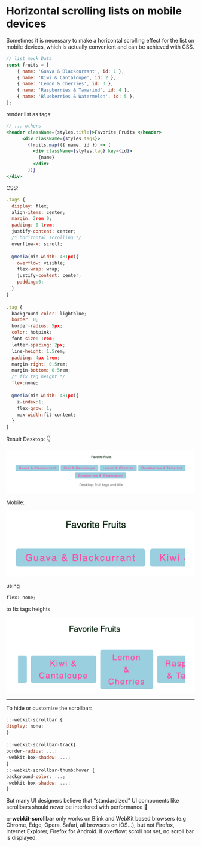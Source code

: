 # Horizontal scrolling lists on mobile devices

Sometimes it is necessary to make a horizontal scrolling effect for the list on mobile devices, which is actually convenient and can be achieved with CSS.

```jsx
// list mock Data
const fruits = [
	{ name: 'Guava & Blackcurrant', id: 1 },
	{ name: 'Kiwi & Cantaloupe', id: 2 },
	{ name: 'Lemon & Cherries', id: 3 },
	{ name: 'Raspberries & Tamarind', id: 4 },
	{ name: 'Blueberries & Watermelon', id: 5 },
];
```

render list as tags:

```jsx
// ... others
<header className={styles.title}>Favorite Fruits </header>
      <div className={styles.tags}>
        {fruits.map(({ name, id }) => (
          <div className={styles.tag} key={id}>
            {name}
          </div>
        ))}
</div>
```

CSS:

```jsx
.tags {
  display: flex;
  align-items: center;
  margin: 2rem 0;
  padding: 0 1rem;
  justify-content: center;
  /* horizontal scrolling */
  overflow-x: scroll;

  @media(min-width: 481px){
    overflow: visible;
    flex-wrap: wrap;
    justify-content: center;
    padding:0;
  }
}

.tag {
  background-color: lightblue;
  border: 0;
  border-radius: 5px;
  color: hotpink;
  font-size: 1rem;
  letter-spacing: 2px;
  line-height: 1.5rem;
  padding: 4px 1rem;
  margin-right: 0.5rem;
  margin-bottom: 0.5rem;
  /* fix tag height */
  flex:none;

  @media(min-width: 481px){
    z-index:1;
    flex-grow: 1;
    max-width:fit-content;
  }
}
```

Result Desktop: 👇

<img src='image/mobile-scroll1.png' alt='scroll' />

Mobile:

<img src='image/mobile-scroll3.png' alt='scroll' />

using

```jsx
flex: none;
```

to fix tags heights

<img src='image/mobile-scroll2.png' alt='scroll' />

<hr />

To hide or customize the scrollbar:

```jsx
::-webkit-scrollbar {
display: none;
}

::-webkit-scrollbar-track{
border-radius: ...;
-webkit-box-shadow: ...;
}
::-webkit-scrollbar-thumb:hover {
background-color: ...;
-webkit-box-shadow: ...;
}
```

But many UI designers believe that “standardized” UI components like scrollbars should never be interfered with performance 🧊

**::-webkit-scrollbar** only works on Blink and WebKit based browsers (e.g Chrome, Edge, Opera, Safari, all browsers on iOS…), but not Firefox, Internet Explorer, Firefox for Android. If overflow: scroll not set, no scroll bar is displayed.
